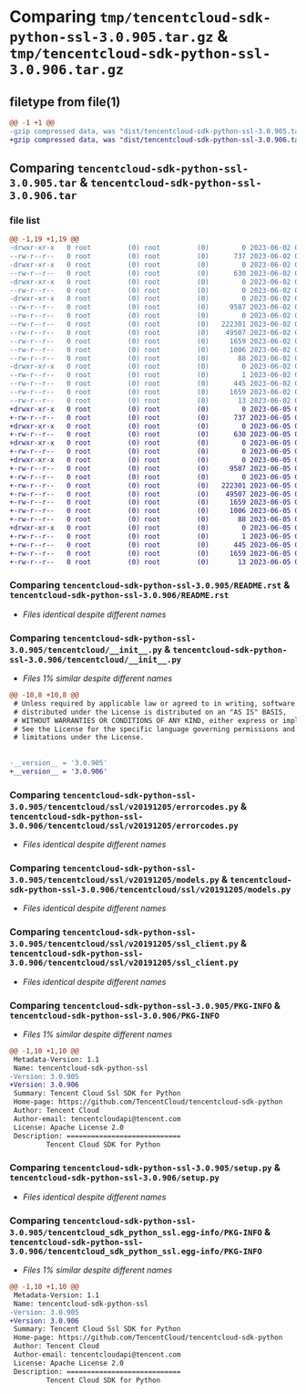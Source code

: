 # Comparing `tmp/tencentcloud-sdk-python-ssl-3.0.905.tar.gz` & `tmp/tencentcloud-sdk-python-ssl-3.0.906.tar.gz`

## filetype from file(1)

```diff
@@ -1 +1 @@
-gzip compressed data, was "dist/tencentcloud-sdk-python-ssl-3.0.905.tar", last modified: Fri Jun  2 00:38:18 2023, max compression
+gzip compressed data, was "dist/tencentcloud-sdk-python-ssl-3.0.906.tar", last modified: Mon Jun  5 00:41:40 2023, max compression
```

## Comparing `tencentcloud-sdk-python-ssl-3.0.905.tar` & `tencentcloud-sdk-python-ssl-3.0.906.tar`

### file list

```diff
@@ -1,19 +1,19 @@
-drwxr-xr-x   0 root         (0) root         (0)        0 2023-06-02 00:38:18.000000 tencentcloud-sdk-python-ssl-3.0.905/
--rw-r--r--   0 root         (0) root         (0)      737 2023-06-02 00:38:18.000000 tencentcloud-sdk-python-ssl-3.0.905/README.rst
-drwxr-xr-x   0 root         (0) root         (0)        0 2023-06-02 00:38:18.000000 tencentcloud-sdk-python-ssl-3.0.905/tencentcloud/
--rw-r--r--   0 root         (0) root         (0)      630 2023-06-02 00:38:18.000000 tencentcloud-sdk-python-ssl-3.0.905/tencentcloud/__init__.py
-drwxr-xr-x   0 root         (0) root         (0)        0 2023-06-02 00:38:18.000000 tencentcloud-sdk-python-ssl-3.0.905/tencentcloud/ssl/
--rw-r--r--   0 root         (0) root         (0)        0 2023-06-02 00:38:18.000000 tencentcloud-sdk-python-ssl-3.0.905/tencentcloud/ssl/__init__.py
-drwxr-xr-x   0 root         (0) root         (0)        0 2023-06-02 00:38:18.000000 tencentcloud-sdk-python-ssl-3.0.905/tencentcloud/ssl/v20191205/
--rw-r--r--   0 root         (0) root         (0)     9587 2023-06-02 00:38:18.000000 tencentcloud-sdk-python-ssl-3.0.905/tencentcloud/ssl/v20191205/errorcodes.py
--rw-r--r--   0 root         (0) root         (0)        0 2023-06-02 00:38:18.000000 tencentcloud-sdk-python-ssl-3.0.905/tencentcloud/ssl/v20191205/__init__.py
--rw-r--r--   0 root         (0) root         (0)   222301 2023-06-02 00:38:18.000000 tencentcloud-sdk-python-ssl-3.0.905/tencentcloud/ssl/v20191205/models.py
--rw-r--r--   0 root         (0) root         (0)    49507 2023-06-02 00:38:18.000000 tencentcloud-sdk-python-ssl-3.0.905/tencentcloud/ssl/v20191205/ssl_client.py
--rw-r--r--   0 root         (0) root         (0)     1659 2023-06-02 00:38:18.000000 tencentcloud-sdk-python-ssl-3.0.905/PKG-INFO
--rw-r--r--   0 root         (0) root         (0)     1006 2023-06-02 00:38:18.000000 tencentcloud-sdk-python-ssl-3.0.905/setup.py
--rw-r--r--   0 root         (0) root         (0)       88 2023-06-02 00:38:18.000000 tencentcloud-sdk-python-ssl-3.0.905/setup.cfg
-drwxr-xr-x   0 root         (0) root         (0)        0 2023-06-02 00:38:18.000000 tencentcloud-sdk-python-ssl-3.0.905/tencentcloud_sdk_python_ssl.egg-info/
--rw-r--r--   0 root         (0) root         (0)        1 2023-06-02 00:38:18.000000 tencentcloud-sdk-python-ssl-3.0.905/tencentcloud_sdk_python_ssl.egg-info/dependency_links.txt
--rw-r--r--   0 root         (0) root         (0)      445 2023-06-02 00:38:18.000000 tencentcloud-sdk-python-ssl-3.0.905/tencentcloud_sdk_python_ssl.egg-info/SOURCES.txt
--rw-r--r--   0 root         (0) root         (0)     1659 2023-06-02 00:38:18.000000 tencentcloud-sdk-python-ssl-3.0.905/tencentcloud_sdk_python_ssl.egg-info/PKG-INFO
--rw-r--r--   0 root         (0) root         (0)       13 2023-06-02 00:38:18.000000 tencentcloud-sdk-python-ssl-3.0.905/tencentcloud_sdk_python_ssl.egg-info/top_level.txt
+drwxr-xr-x   0 root         (0) root         (0)        0 2023-06-05 00:41:40.000000 tencentcloud-sdk-python-ssl-3.0.906/
+-rw-r--r--   0 root         (0) root         (0)      737 2023-06-05 00:41:40.000000 tencentcloud-sdk-python-ssl-3.0.906/README.rst
+drwxr-xr-x   0 root         (0) root         (0)        0 2023-06-05 00:41:40.000000 tencentcloud-sdk-python-ssl-3.0.906/tencentcloud/
+-rw-r--r--   0 root         (0) root         (0)      630 2023-06-05 00:41:40.000000 tencentcloud-sdk-python-ssl-3.0.906/tencentcloud/__init__.py
+drwxr-xr-x   0 root         (0) root         (0)        0 2023-06-05 00:41:40.000000 tencentcloud-sdk-python-ssl-3.0.906/tencentcloud/ssl/
+-rw-r--r--   0 root         (0) root         (0)        0 2023-06-05 00:41:40.000000 tencentcloud-sdk-python-ssl-3.0.906/tencentcloud/ssl/__init__.py
+drwxr-xr-x   0 root         (0) root         (0)        0 2023-06-05 00:41:40.000000 tencentcloud-sdk-python-ssl-3.0.906/tencentcloud/ssl/v20191205/
+-rw-r--r--   0 root         (0) root         (0)     9587 2023-06-05 00:41:40.000000 tencentcloud-sdk-python-ssl-3.0.906/tencentcloud/ssl/v20191205/errorcodes.py
+-rw-r--r--   0 root         (0) root         (0)        0 2023-06-05 00:41:40.000000 tencentcloud-sdk-python-ssl-3.0.906/tencentcloud/ssl/v20191205/__init__.py
+-rw-r--r--   0 root         (0) root         (0)   222301 2023-06-05 00:41:40.000000 tencentcloud-sdk-python-ssl-3.0.906/tencentcloud/ssl/v20191205/models.py
+-rw-r--r--   0 root         (0) root         (0)    49507 2023-06-05 00:41:40.000000 tencentcloud-sdk-python-ssl-3.0.906/tencentcloud/ssl/v20191205/ssl_client.py
+-rw-r--r--   0 root         (0) root         (0)     1659 2023-06-05 00:41:40.000000 tencentcloud-sdk-python-ssl-3.0.906/PKG-INFO
+-rw-r--r--   0 root         (0) root         (0)     1006 2023-06-05 00:41:40.000000 tencentcloud-sdk-python-ssl-3.0.906/setup.py
+-rw-r--r--   0 root         (0) root         (0)       88 2023-06-05 00:41:40.000000 tencentcloud-sdk-python-ssl-3.0.906/setup.cfg
+drwxr-xr-x   0 root         (0) root         (0)        0 2023-06-05 00:41:40.000000 tencentcloud-sdk-python-ssl-3.0.906/tencentcloud_sdk_python_ssl.egg-info/
+-rw-r--r--   0 root         (0) root         (0)        1 2023-06-05 00:41:40.000000 tencentcloud-sdk-python-ssl-3.0.906/tencentcloud_sdk_python_ssl.egg-info/dependency_links.txt
+-rw-r--r--   0 root         (0) root         (0)      445 2023-06-05 00:41:40.000000 tencentcloud-sdk-python-ssl-3.0.906/tencentcloud_sdk_python_ssl.egg-info/SOURCES.txt
+-rw-r--r--   0 root         (0) root         (0)     1659 2023-06-05 00:41:40.000000 tencentcloud-sdk-python-ssl-3.0.906/tencentcloud_sdk_python_ssl.egg-info/PKG-INFO
+-rw-r--r--   0 root         (0) root         (0)       13 2023-06-05 00:41:40.000000 tencentcloud-sdk-python-ssl-3.0.906/tencentcloud_sdk_python_ssl.egg-info/top_level.txt
```

### Comparing `tencentcloud-sdk-python-ssl-3.0.905/README.rst` & `tencentcloud-sdk-python-ssl-3.0.906/README.rst`

 * *Files identical despite different names*

### Comparing `tencentcloud-sdk-python-ssl-3.0.905/tencentcloud/__init__.py` & `tencentcloud-sdk-python-ssl-3.0.906/tencentcloud/__init__.py`

 * *Files 1% similar despite different names*

```diff
@@ -10,8 +10,8 @@
 # Unless required by applicable law or agreed to in writing, software
 # distributed under the License is distributed on an "AS IS" BASIS,
 # WITHOUT WARRANTIES OR CONDITIONS OF ANY KIND, either express or implied.
 # See the License for the specific language governing permissions and
 # limitations under the License.
 
 
-__version__ = '3.0.905'
+__version__ = '3.0.906'
```

### Comparing `tencentcloud-sdk-python-ssl-3.0.905/tencentcloud/ssl/v20191205/errorcodes.py` & `tencentcloud-sdk-python-ssl-3.0.906/tencentcloud/ssl/v20191205/errorcodes.py`

 * *Files identical despite different names*

### Comparing `tencentcloud-sdk-python-ssl-3.0.905/tencentcloud/ssl/v20191205/models.py` & `tencentcloud-sdk-python-ssl-3.0.906/tencentcloud/ssl/v20191205/models.py`

 * *Files identical despite different names*

### Comparing `tencentcloud-sdk-python-ssl-3.0.905/tencentcloud/ssl/v20191205/ssl_client.py` & `tencentcloud-sdk-python-ssl-3.0.906/tencentcloud/ssl/v20191205/ssl_client.py`

 * *Files identical despite different names*

### Comparing `tencentcloud-sdk-python-ssl-3.0.905/PKG-INFO` & `tencentcloud-sdk-python-ssl-3.0.906/PKG-INFO`

 * *Files 1% similar despite different names*

```diff
@@ -1,10 +1,10 @@
 Metadata-Version: 1.1
 Name: tencentcloud-sdk-python-ssl
-Version: 3.0.905
+Version: 3.0.906
 Summary: Tencent Cloud Ssl SDK for Python
 Home-page: https://github.com/TencentCloud/tencentcloud-sdk-python
 Author: Tencent Cloud
 Author-email: tencentcloudapi@tencent.com
 License: Apache License 2.0
 Description: ============================
         Tencent Cloud SDK for Python
```

### Comparing `tencentcloud-sdk-python-ssl-3.0.905/setup.py` & `tencentcloud-sdk-python-ssl-3.0.906/setup.py`

 * *Files identical despite different names*

### Comparing `tencentcloud-sdk-python-ssl-3.0.905/tencentcloud_sdk_python_ssl.egg-info/PKG-INFO` & `tencentcloud-sdk-python-ssl-3.0.906/tencentcloud_sdk_python_ssl.egg-info/PKG-INFO`

 * *Files 1% similar despite different names*

```diff
@@ -1,10 +1,10 @@
 Metadata-Version: 1.1
 Name: tencentcloud-sdk-python-ssl
-Version: 3.0.905
+Version: 3.0.906
 Summary: Tencent Cloud Ssl SDK for Python
 Home-page: https://github.com/TencentCloud/tencentcloud-sdk-python
 Author: Tencent Cloud
 Author-email: tencentcloudapi@tencent.com
 License: Apache License 2.0
 Description: ============================
         Tencent Cloud SDK for Python
```

